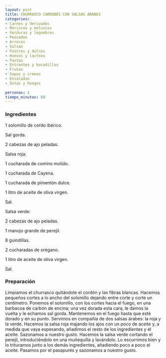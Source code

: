 ```yaml
---
layout: post
title: CHURRASCO CORDOBÉS CON SALSAS ÁRABES
categories:
- Carnes y derivados
- Mariscos y moluscos
- Verduras y legumbres
- Pescados
- Arroces
- Salsas
- Postres y dulces
- Huevos y lacteos
- Pastas
- Entrantes y bocadillos
- Frutas
- Sopas y cremas
- Ensaladas
- Setas y hongos
 
personas: 1 
tiempo_minutos: 60 
---
```

<h3>Ingredientes</h3>
1 solomillo de cerdo ibérico.

Sal gorda.

2 cabezas de ajo peladas.

Salsa roja:

1 cucharada de comino molido.

1 cucharada de Cayena.

1 cucharada de pimentón dulce.

1 litro de aceite de oliva virgen.

Sal.

Salsa verde:

2 cabezas de ajo peladas.

1 manojo grande de perejil.

8 guindillas.

2 cucharadas de orégano.

1 litro de aceite de oliva virgen.

Sal.

<h3>Preparación</h3>
Limpiamos el churrasco quitándole el cordón y las fibras blancas. Hacemos pequeños cortes a lo ancho del solomillo dejando entre corte y corte un centímetro. Ponemos el solomillo, con los cortes hacia el fuego, en una barbacoa de carbón de encina; una vez dorada esta cara, le damos la vuelta y le echamos sal gorda. Mantenemos en el fuego hasta que esté dorado y en su punto. Servimos en compañía de dos salsas árabes: la roja y la verde. Hacemos la salsa roja majando los ajos con un poco de aceite y, a medida que vaya espesando, añadimos el resto de los ingredientes y el aceite. Sazonamos a nuestro gusto. Hacemos la salsa verde cortando el perejil, introduciéndolo en una muñequilla y lavándolo. Lo escurrimos bien y lo trituramos junto a los demás ingredientes, añadiendo poco a poco el aceite. Pasamos por el pasapurés y sazonamos a nuestro gusto.

